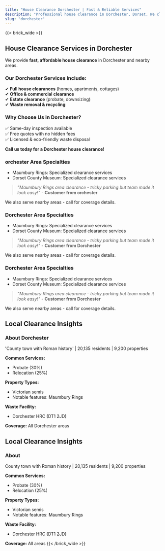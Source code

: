 ```yaml
---
title: "House Clearance Dorchester | Fast & Reliable Services"
description: "Professional house clearance in Dorchester, Dorset. We clear homes near Maumbury Rings. Free quotes & same-day inspection."
slug: "dorchester"
---
```


{{< brick_wide >}}   
## **House Clearance Services in Dorchester**

We provide **fast, affordable house clearance** in Dorchester and nearby areas.

### **Our Dorchester Services Include:**
✔ **Full house clearances** (homes, apartments, cottages)  
✔ **Office & commercial clearance**  
✔ **Estate clearance** (probate, downsizing)  
✔ **Waste removal & recycling**  

### **Why Choose Us in Dorchester?**
✅ Same-day inspection available  
✅ Free quotes with no hidden fees  
✅ Licensed & eco-friendly waste disposal  

**Call us today for a Dorchester house clearance!**  


### orchester Area Specialties
- Maumbury Rings: Specialized clearance services
-  Dorset County Museum: Specialized clearance services

> *"Maumbury Rings area clearance - tricky parking but team made it look easy!"* - **Customer from orchester**

We also serve nearby areas - call for coverage details.

### Dorchester Area Specialties
- Maumbury Rings: Specialized clearance services
- Dorset County Museum: Specialized clearance services

> *"Maumbury Rings area clearance - tricky parking but team made it look easy!"* - **Customer from Dorchester**

We also serve nearby areas - call for coverage details.

### Dorchester Area Specialties
- Maumbury Rings: Specialized clearance services
- Dorset County Museum: Specialized clearance services

> *"Maumbury Rings area clearance - tricky parking but team made it look easy!"* - **Customer from Dorchester**

We also serve nearby areas - call for coverage details.

## Local Clearance Insights
### About Dorchester
'County town with Roman history' | 20,135 residents | 9,200 properties

**Common Services:**
- Probate (30%)
- Relocation (25%)

**Property Types:**
- Victorian semis
- Notable features: Maumbury Rings

**Waste Facility:**
- Dorchester HRC (DT1 2JD)

**Coverage:** All Dorchester areas

## Local Clearance Insights
### About 
County town with Roman history | 20,135 residents | 9,200 properties

**Common Services:**
- Probate (30%)
- Relocation (25%)

**Property Types:**
- Victorian semis
- Notable features: Maumbury Rings

**Waste Facility:**
- Dorchester HRC (DT1 2JD)

**Coverage:** All  areas
{{< /brick_wide >}}

